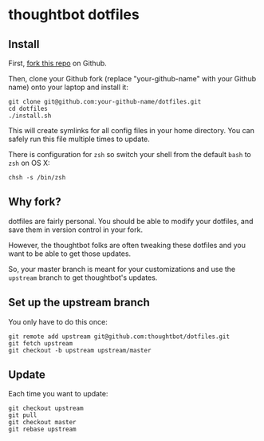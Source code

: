 thoughtbot dotfiles
===================

Install
-------

First, [fork this repo](https://github.com/thoughtbot/dotfiles#fork_box) on Github.

Then, clone your Github fork (replace "your-github-name" with your Github name) onto your laptop and install it:

    git clone git@github.com:your-github-name/dotfiles.git
    cd dotfiles
    ./install.sh

This will create symlinks for all config files in your home directory. You can
safely run this file multiple times to update.

There is configuration for `zsh` so switch your shell from the default `bash` to `zsh` on OS X:

    chsh -s /bin/zsh

Why fork?
---------

dotfiles are fairly personal. You should be able to modify your dotfiles, and save them in version control in your fork.

However, the thoughtbot folks are often tweaking these dotfiles and you want to be able to get those updates.

So, your master branch is meant for your customizations and use the `upstream` branch to get thoughtbot's updates.

Set up the upstream branch
--------------------------

You only have to do this once:

    git remote add upstream git@github.com:thoughtbot/dotfiles.git
    git fetch upstream
    git checkout -b upstream upstream/master

Update
------

Each time you want to update:

    git checkout upstream
    git pull
    git checkout master
    git rebase upstream
